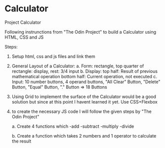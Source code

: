 # Calculator
Project Calculator

Following instrunctions from "The Odin Project" to build a Calculator using HTML, CSS and JS

Steps:

1. Setup html, css and js files and link them

2. General Layout of a Calculator:
    a. Form: rectangle, top quarter of rectangle: display, rest: 3/4 input
    b. Display: 
        top half: Result of previous mathematical operation
        bottom half: Current operation, not executed
    c. Input: 10 number buttons, 4 operand buttons, "All Clear" Button, "Delete" Button, "Equal" Button, "." Button
        => 18 Buttons

3. Using Grid to implement the surface of the Calculator would be a good solution but since at this point I havent learned it yet.
    Use CSS+Flexbox

4. to create the necessary JS code I will follow the given steps by "The Odin Project"

    a. Create 4 functions which -add -subtract -multiply    -divide

    b. Create a function which takes 2 numbers and 1 operator to calculate the result

    
